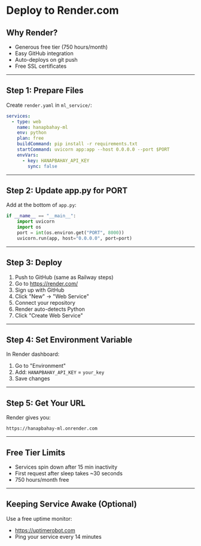 # Deploy to Render.com

## Why Render?
- Generous free tier (750 hours/month)
- Easy GitHub integration
- Auto-deploys on git push
- Free SSL certificates

---

## Step 1: Prepare Files

Create `render.yaml` in `ml_service/`:

```yaml
services:
  - type: web
    name: hanapbahay-ml
    env: python
    plan: free
    buildCommand: pip install -r requirements.txt
    startCommand: uvicorn app:app --host 0.0.0.0 --port $PORT
    envVars:
      - key: HANAPBAHAY_API_KEY
        sync: false
```

---

## Step 2: Update app.py for PORT

Add at the bottom of `app.py`:
```python
if __name__ == "__main__":
    import uvicorn
    import os
    port = int(os.environ.get("PORT", 8000))
    uvicorn.run(app, host="0.0.0.0", port=port)
```

---

## Step 3: Deploy

1. Push to GitHub (same as Railway steps)
2. Go to https://render.com/
3. Sign up with GitHub
4. Click "New" → "Web Service"
5. Connect your repository
6. Render auto-detects Python
7. Click "Create Web Service"

---

## Step 4: Set Environment Variable

In Render dashboard:
1. Go to "Environment"
2. Add: `HANAPBAHAY_API_KEY` = `your_key`
3. Save changes

---

## Step 5: Get Your URL

Render gives you:
```
https://hanapbahay-ml.onrender.com
```

---

## Free Tier Limits
- Services spin down after 15 min inactivity
- First request after sleep takes ~30 seconds
- 750 hours/month free

---

## Keeping Service Awake (Optional)

Use a free uptime monitor:
- https://uptimerobot.com
- Ping your service every 14 minutes
